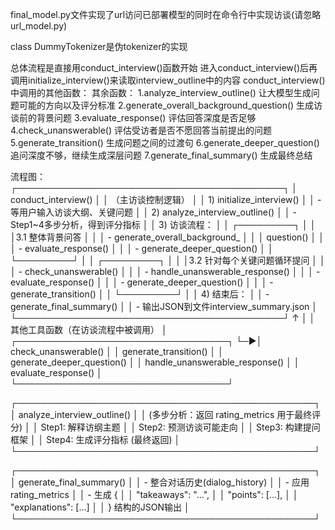 final_model.py文件实现了url访问已部署模型的同时在命令行中实现访谈(请忽略url_model.py)

class DummyTokenizer是伪tokenizer的实现

总体流程是直接用conduct_interview()函数开始
进入conduct_interview()后再调用initialize_interview()来读取interview_outline中的内容
conduct_interview()中调用的其他函数：
其余函数：
1.analyze_interview_outline() 让大模型生成问题可能的方向以及评分标准
2.generate_overall_background_question() 生成访谈前的背景问题
3.evaluate_response() 评估回答深度是否足够
4.check_unanswerable() 评估受访者是否不愿回答当前提出的问题
5.generate_transition() 生成问题之间的过渡句
6.generate_deeper_question() 追问深度不够，继续生成深层问题
7.generate_final_summary() 生成最终总结

流程图：
┌───────────────────────────────────────────┐
│            conduct_interview()            │
│           （主访谈控制逻辑）                 │
│  1) initialize_interview()                │
│     -等用户输入访谈大纲、关键问题              │
│  2) analyze_interview_outline()           │
│     - Step1~4多步分析，得到评分指标           │
│  3) 访谈流程：                              │
│     ┌─────────┐                           │
│     │3.1 整体背景问答                       │
│     │  - generate_overall_background_     │
│     │    question()                       │
│     │  - evaluate_response()              │
│     │  - generate_deeper_question()       │
│     └─────────┘                           │
│     ┌─────────┐                           │
│     │3.2 针对每个关键问题循环提问             │
│     │  - check_unanswerable()             │
│     │  - handle_unanswerable_response()   │
│     │  - evaluate_response()              │
│     │  - generate_deeper_question()       │
│     │  - generate_transition()            │
│     └─────────┘                           │
│  4) 结束后：                                │
│     - generate_final_summary()            │
│     - 输出JSON到文件interview_summary.json  │
└───────────────────────────────────────────┘
   ↑
   │
   │  其他工具函数（在访谈流程中被调用）
   │  ┌──────────────────────────────────┐
   └─▶│ check_unanswerable()            │
      │ generate_transition()           │
      │ generate_deeper_question()      │
      │ handle_unanswerable_response()  │
      │ evaluate_response()             │
      └──────────────────────────────────┘

┌────────────────────────────────────────────────┐
│         analyze_interview_outline()            │
│  (多步分析：返回 rating_metrics 用于最终评分)      │
│   Step1: 解释访纲主题                            │
│   Step2: 预测访谈可能走向                         │
│   Step3: 构建提问框架                            │
│   Step4: 生成评分指标 (最终返回)                  │
└────────────────────────────────────────────────┘

┌────────────────────────────────────────────────┐
│ generate_final_summary()                       │
│   - 整合对话历史(dialog_history)                 │
│   - 应用 rating_metrics                         │
│   - 生成 {                                      │
│       "takeaways": "...",                      │
│       "points": [...],                         │
│       "explanations": [...]                    │
│     } 结构的JSON输出                             │
└────────────────────────────────────────────────┘
